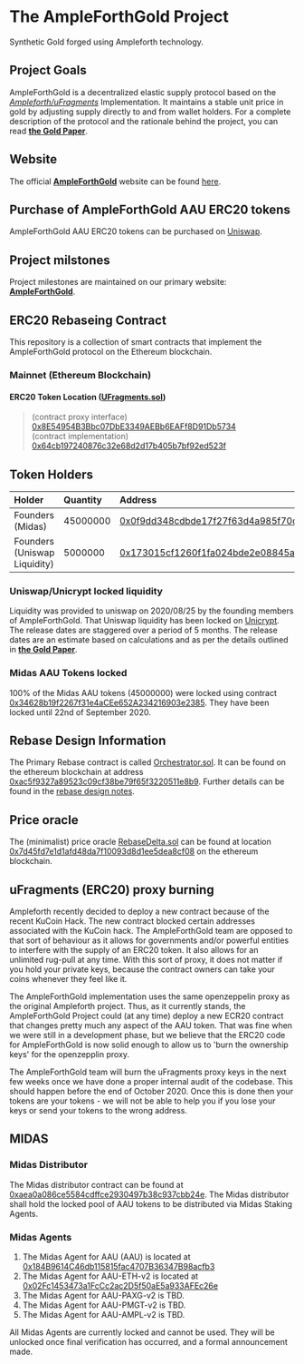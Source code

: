 # The AmpleForthGold Project  

Synthetic Gold forged using Ampleforth technology.

## Project Goals
AmpleForthGold is a decentralized elastic supply protocol based on the [*Ampleforth/uFragments*](https://github.com/ampleforth/uFragments) Implementation. It maintains a stable unit price in gold by adjusting supply directly to and from wallet holders. For a complete description of the protocol and the rationale behind the project, you can read [**the Gold Paper**](https://raw.githubusercontent.com/AmpleForthGold/AmpleForthGold/master/TheGoldPaper.pdf).

## Website
The official [**AmpleForthGold**](https://afgold.org/) website can be found [here](https://afgold.org/). 

## Purchase of AmpleForthGold AAU ERC20 tokens
AmpleForthGold AAU ERC20 tokens can be purchased on [Uniswap](https://app.uniswap.org/#/swap?outputCurrency=0x8E54954B3Bbc07DbE3349AEBb6EAFf8D91Db5734). 

## Project milstones
Project milestones are maintained on our primary website: [**AmpleForthGold**](https://www.afgold.org/roadmap).

## ERC20 Rebaseing Contract
This repository is a collection of smart contracts that implement the AmpleForthGold protocol on the Ethereum blockchain.
### Mainnet (Ethereum Blockchain)
#### ERC20 Token Location ([UFragments.sol](https://github.com/AmpleForthGold/uFragments/blob/master/contracts/UFragments.sol))
> (contract proxy interface) [0x8E54954B3Bbc07DbE3349AEBb6EAFf8D91Db5734](https://etherscan.io/address/0x8E54954B3Bbc07DbE3349AEBb6EAFf8D91Db5734)<br>
> (contract implementation) [0x64cb197240876c32e68d2d17b405b7bf92ed523f](https://etherscan.io/address/0x64cb197240876c32e68d2d17b405b7bf92ed523f)

## Token Holders
|Holder|Quantity|Address|
|:---|:---|:---|
|Founders (Midas)|45000000| [	0x0f9dd348cdbde17f27f63d4a985f70c2e2beedd5](https://etherscan.io/token/0x8E54954B3Bbc07DbE3349AEBb6EAFf8D91Db5734?a=0x0f9dd348cdbde17f27f63d4a985f70c2e2beedd5)|
|Founders (Uniswap Liquidity) |5000000| [	0x173015cf1260f1fa024bde2e08845aed61c99e3b](https://etherscan.io/token/0x8E54954B3Bbc07DbE3349AEBb6EAFf8D91Db5734?a=0x173015cf1260f1fa024bde2e08845aed61c99e3b)|

### Uniswap/Unicrypt locked liquidity
Liquidity was provided to uniswap on 2020/08/25 by the founding members of AmpleForthGold. That Uniswap liquidity has been locked on [Unicrypt](https://unicrypt.network/uniswap-browser/pair/0x2d0C51C1282c31d71F035E15770f3214e20F6150). The release dates are staggered over a period of 5 months. The release dates are an estimate based on calculations and as per the details outlined in [**the Gold Paper**](https://raw.githubusercontent.com/AmpleForthGold/AmpleForthGold/master/TheGoldPaper.pdf).

### Midas AAU Tokens locked 
100% of the Midas AAU tokens (45000000) were locked using contract [0x34628b19f2267f31e4aCEe652A234216903e2385](https://etherscan.io/address/0x34628b19f2267f31e4acee652a234216903e2385#code). They have been locked until 22nd of September 2020.

## Rebase Design Information
The Primary Rebase contract is called [Orchestrator.sol](https://github.com/AmpleForthGold/uFragments/blob/master/contracts/Orchestrator.sol). It can be found on the ethereum blockchain at address [0xac5f9327a89523c09cf38be79f65f3220511e8b9](https://etherscan.io/address/0xac5f9327a89523c09cf38be79f65f3220511e8b9). Further details can be found in the [rebase design notes](https://raw.githubusercontent.com/AmpleForthGold/AmpleForthGold/master/ReBasePaper.pdf). 

## Price oracle
The (minimalist) price oracle [RebaseDelta.sol](https://github.com/AmpleForthGold/uFragments/blob/master/contracts/RebaseDelta.sol) can be found at location [0x7d45fd7e1d1afd48da7f10093d8d1ee5dea8cf08](https://etherscan.io/address/0x7d45fd7e1d1afd48da7f10093d8d1ee5dea8cf08) on the ethereum blockchain. 

## uFragments (ERC20) proxy burning
Ampleforth recently decided to deploy a new contract because of the recent KuCoin Hack. The new contract blocked certain addresses associated with the KuCoin hack. The AmpleForthGold team are opposed to that sort of behaviour as it allows for governments and/or powerful entities to interfere with the supply of an ERC20 token. It also allows for an unlimited rug-pull at any time. With this sort of proxy, it does not matter if you hold your private keys, because the contract owners can take your coins whenever they feel like it. 

The AmpleForthGold implementation uses the same openzeppelin proxy as the original Ampleforth project. Thus, as it currently stands, the AmpleForthGold Project could (at any time) deploy a new ECR20 contract that changes pretty much any aspect of the AAU token. That was fine when we were still in a development phase, but we believe that the ERC20 code for AmpleForthGold is now solid enough to allow us to 'burn the ownership keys' for the openzepplin proxy. 

The AmpleForthGold team will burn the uFragments proxy keys in the next few weeks once we have done a proper internal audit of the codebase. This should happen before the end of October 2020. Once this is done then your tokens are your tokens - we will not be able to help you if you lose your keys or send your tokens to the wrong address. 

## MIDAS
### Midas Distributor
The Midas distributor contract can be found at [0xaea0a086ce5584cdffce2930497b38c937cbb24e](https://etherscan.io/address/0xaea0a086ce5584cdffce2930497b38c937cbb24e). The Midas distributor shall hold the locked pool of AAU tokens to be distributed via Midas Staking Agents. 

### Midas Agents
1. The Midas Agent for AAU (AAU) is located at [0x184B9614C46db115815fac4707B36347B98acfb3](https://etherscan.io/address/0x184B9614C46db115815fac4707B36347B98acfb3)
2. The Midas Agent for AAU-ETH-v2 is located at [0x02Fc1453473a1FcCc2ac2D5f50aE5a933AFEc26e](https://etherscan.io/address/0x02Fc1453473a1FcCc2ac2D5f50aE5a933AFEc26e)
2. The Midas Agent for AAU-PAXG-v2 is TBD.
2. The Midas Agent for AAU-PMGT-v2 is TBD.
2. The Midas Agent for AAU-AMPL-v2 is TBD.

All Midas Agents are currently locked and cannot be used. They will be unlocked once final verification has occurred, and a formal announcement made. 

